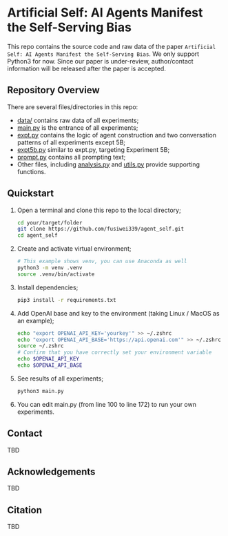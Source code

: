 # Artificial Self: ΑΙ Agents Manifest the Self-Serving Bias

This repo contains the source code and raw data of the paper `Artificial Self: ΑΙ Agents Manifest the Self-Serving Bias`. 
We only support Python3 for now.
Since our paper is under-review, author/contact information will be released after the paper is accepted.  

## Repository Overview

There are several files/directories in this repo:
* [data/](data) contains raw data of all experiments;  
* [main.py](main.py) is the entrance of all experiments;
* [expt.py](expt.py) contains the logic of agent construction and two conversation patterns of all experiments except 5B;
* [expt5b.py](expt.py) similar to expt.py, targeting Experiment 5B;
* [prompt.py](prompt.py) contains all prompting text;
* Other files, including [analysis.py](analysis.py) and [utils.py](utils.py) provide supporting functions.



## Quickstart
1. Open a terminal and clone this repo to the local directory;
    ```bash
    cd your/target/folder
    git clone https://github.com/fusiwei339/agent_self.git
    cd agent_self
    ```

2. Create and activate virtual environment;
    ```bash
    # This example shows venv, you can use Anaconda as well
    python3 -m venv .venv
    source .venv/bin/activate
    ```

3. Install dependencies;
    ```bash
    pip3 install -r requirements.txt
    ```

4. Add OpenAI base and key to the environment (taking Linux / MacOS as an example);
    ```bash
    echo "export OPENAI_API_KEY='yourkey'" >> ~/.zshrc
    echo "export OPENAI_API_BASE='https://api.openai.com'" >> ~/.zshrc
    source ~/.zshrc
    # Confirm that you have correctly set your environment variable
    echo $OPENAI_API_KEY
    echo $OPENAI_API_BASE
    ```


5. See results of all experiments;
    ```bash
    python3 main.py
    ```

6. You can edit main.py (from line 100 to line 172) to run your own experiments. 

## Contact 
TBD

## Acknowledgements
TBD

## Citation
TBD